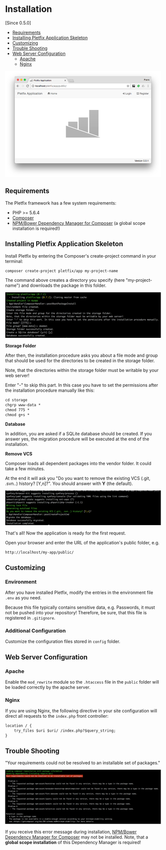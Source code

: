 # Installation

[Since 0.5.0]

- [Requirements](#requirements)
- [Installing Pletfix Application Skeleton](#installation)
- [Customizing](#customizing)
- [Trouble Shooting](#trouble-shooting)
- [Web Server Configuration](#web-server)
    - [Apache](#apache)
    - [Nginx](#nginx)

![Screenshot - Pletfix Application](https://raw.githubusercontent.com/pletfix/docs/master/images/pletfix_application.png)

<a name="requirements"></a>
## Requirements

The Pletfix framework has a few system requirements:

- PHP >= 5.6.4
- [Composer](https://getcomposer.org/)
- [NPM/Bower Dependency Manager for Composer](https://github.com/fxpio/composer-asset-plugin/blob/master/Resources/doc/index.md) (a global scope installation is required!)

<a name="installation"></a>
## Installing Pletfix Application Skeleton

Install Pletfix by entering the Composer's create-project command in your terminal:

<!--
    composer create-project pletfix/app --repository=https://raw.githubusercontent.com/pletfix/app/master/packages.json my-project-name
-->
    
    composer create-project pletfix/app my-project-name

The command above creates a directory you specify (here "my-project-name") and downloads the package in this folder.

![Screenshot - Installation started](https://raw.githubusercontent.com/pletfix/app/master/resources/docs/screenshot_started.png)     

**Storage Folder**

After then, the installation procedure asks you about a file mode and group that should be used for the directories 
to be created in the storage folder.

Note, that the directories within the storage folder must be writable by your web server!

Enter "-" to skip this part. In this case you have to set the permissions after the installation procedure manually like 
this:
    
    cd storage
    chgrp www-data *
    chmod 775 *
    chmod g+s *

**Database**

In addition, you are asked if a SQLite database should be created.
If you answer yes, the migration procedure will be executed at the end of the installation.

**Remove VCS**

Composer loads all dependent packages into the vendor folder. It could take a few minutes.

At the end it will ask you "Do you want to remove the existing VCS (.git, .svn..) history? [Y,n]?". You should answer 
with **Y** (the default).

![Screenshot - Installation completed](https://raw.githubusercontent.com/pletfix/app/master/resources/docs/screenshot_completed.png)     

That's all! Now the application is ready for the first request. 

Open your browser and enter the URL of the application's public folder, e.g.
    
    http://localhost/my-app/public/
    
    
<a name="customizing"></a>    
## Customizing

### Environment

After you have installed Pletfix, modify the entries in the environment file `.env` as you need. 

Because this file typically contains sensitive data, e.g. Passwords, it must not be pushed into your repository! 
Therefore, be sure, that this file is registered in `.gitignore`.
 
### Additional Configuration

Customize the configuration files stored in `config` folder.
    
    
<a name="web-server"></a>
## Web Server Configuration

<a name="apache"></a>
### Apache

Enable the `mod_rewrite` module so the `.htaccess` file in the `public` folder will be loaded correctly by the apache 
server.

<a name="nginx"></a>
### Nginx

If you are using Nginx, the following directive in your site configuration will direct all requests to the `index.php` 
front controller:

    location / {
        try_files $uri $uri/ /index.php?$query_string;
    }


<a name="trouble-shooting"></a>    
## Trouble Shooting

"Your requirements could not be resolved to an installable set of packages."
       
![Screenshot - Error Message](https://raw.githubusercontent.com/pletfix/app/master/resources/docs/screenshot_error.png)        

If you receive this error message during installation, [NPM/Bower Dependency Manager for Composer](https://github.com/fxpio/composer-asset-plugin/blob/master/Resources/doc/index.md) 
may not be installed. Note, that a **global scope installation** of this Dependency Manager is required!
